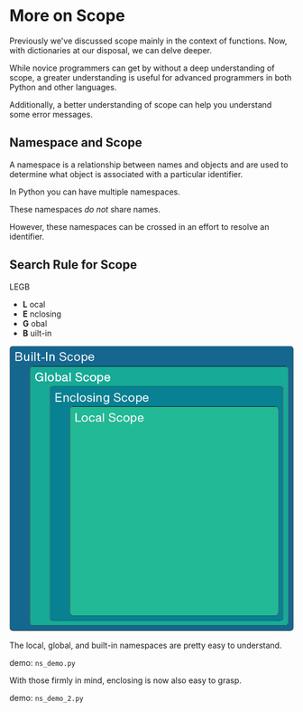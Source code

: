 # More on Scope

Previously we've discussed scope mainly in the context of functions. Now, with dictionaries at our disposal, we can delve deeper.

While novice programmers can get by without a deep understanding of scope, a greater understanding is useful for advanced programmers in both Python and other languages.

Additionally, a better understanding of scope can help you understand some error messages.

## Namespace and Scope

A namespace is a relationship between names and objects and are used to determine what object is associated with a particular identifier.

In Python you can have multiple namespaces.

These namespaces _do not_ share names.

However, these namespaces can be crossed in an effort to resolve an identifier.

## Search Rule for Scope

LEGB

- __L__ ocal
- __E__ nclosing
- __G__ obal
- __B__ uilt-in

![LEGB](images/LEGB.png)

The local, global, and built-in namespaces are pretty easy to understand.

demo: `ns_demo.py`

With those firmly in mind, enclosing is now also easy to grasp.

demo: `ns_demo_2.py`
